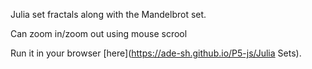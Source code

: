 Julia set fractals along with the Mandelbrot set.

Can zoom in/zoom out using mouse scrool

Run it in your browser [here](https://ade-sh.github.io/P5-js/Julia Sets).
